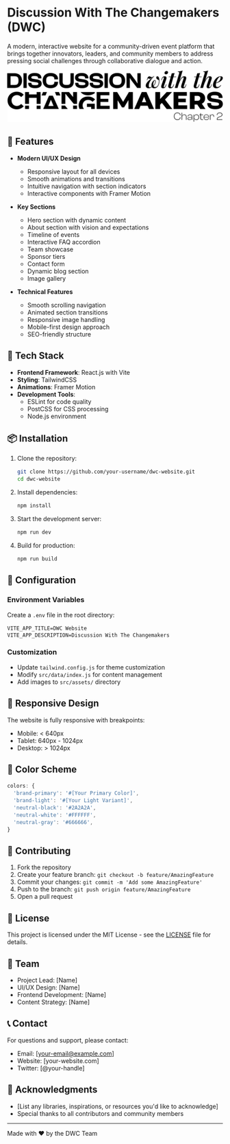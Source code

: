 # Discussion With The Changemakers (DWC)

A modern, interactive website for a community-driven event platform that brings together innovators, leaders, and community members to address pressing social challenges through collaborative dialogue and action.

![DWC Logo](./src/assets/DC%20Black.png)

## 🌟 Features

- **Modern UI/UX Design**

  - Responsive layout for all devices
  - Smooth animations and transitions
  - Intuitive navigation with section indicators
  - Interactive components with Framer Motion

- **Key Sections**

  - Hero section with dynamic content
  - About section with vision and expectations
  - Timeline of events
  - Interactive FAQ accordion
  - Team showcase
  - Sponsor tiers
  - Contact form
  - Dynamic blog section
  - Image gallery

- **Technical Features**
  - Smooth scrolling navigation
  - Animated section transitions
  - Responsive image handling
  - Mobile-first design approach
  - SEO-friendly structure

## 🚀 Tech Stack

- **Frontend Framework**: React.js with Vite
- **Styling**: TailwindCSS
- **Animations**: Framer Motion
- **Development Tools**:
  - ESLint for code quality
  - PostCSS for CSS processing
  - Node.js environment

## 📦 Installation

1. Clone the repository:

   ```bash
   git clone https://github.com/your-username/dwc-website.git
   cd dwc-website
   ```

2. Install dependencies:

   ```bash
   npm install
   ```

3. Start the development server:

   ```bash
   npm run dev
   ```

4. Build for production:
   ```bash
   npm run build
   ```

## 🔧 Configuration

### Environment Variables

Create a `.env` file in the root directory:

```env
VITE_APP_TITLE=DWC Website
VITE_APP_DESCRIPTION=Discussion With The Changemakers
```

### Customization

- Update `tailwind.config.js` for theme customization
- Modify `src/data/index.js` for content management
- Add images to `src/assets/` directory

## 📱 Responsive Design

The website is fully responsive with breakpoints:

- Mobile: < 640px
- Tablet: 640px - 1024px
- Desktop: > 1024px

## 🎨 Color Scheme

```js
colors: {
  'brand-primary': '#[Your Primary Color]',
  'brand-light': '#[Your Light Variant]',
  'neutral-black': '#2A2A2A',
  'neutral-white': '#FFFFFF',
  'neutral-gray': '#666666',
}
```

## 🤝 Contributing

1. Fork the repository
2. Create your feature branch: `git checkout -b feature/AmazingFeature`
3. Commit your changes: `git commit -m 'Add some AmazingFeature'`
4. Push to the branch: `git push origin feature/AmazingFeature`
5. Open a pull request

## 📄 License

This project is licensed under the MIT License - see the [LICENSE](LICENSE) file for details.

## 👥 Team

- Project Lead: [Name]
- UI/UX Design: [Name]
- Frontend Development: [Name]
- Content Strategy: [Name]

## 📞 Contact

For questions and support, please contact:

- Email: [your-email@example.com]
- Website: [your-website.com]
- Twitter: [@your-handle]

## 🙏 Acknowledgments

- [List any libraries, inspirations, or resources you'd like to acknowledge]
- Special thanks to all contributors and community members

---

Made with ❤️ by the DWC Team
